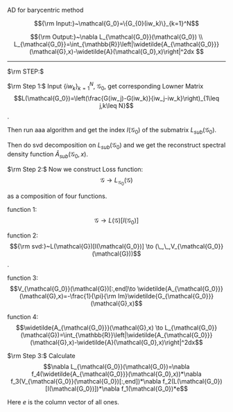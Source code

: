 AD for barycentric method

$${\rm Input:}~\mathcal{G_0}=\{G_{0}(iw_k)\}_{k=1}^N$$

$${\rm Output:}~\nabla L_{\mathcal{G_0}}(\mathcal{G_0}) \\ L_{\mathcal{G_0}}=\int_{\mathbb{R}}\left|\widetilde{A_{\mathcal{G_0}}}(\mathcal{G},x)-\widetilde{A}(\mathcal{G_0},x)\right|^2dx $$

-------
$\rm STEP:$

$\rm Step 1:$ 
Input $\{iw_k\}_{k=1}^N,~\mathcal{G_0}$, get corresponding Lowner Matrix 
$$L(\mathcal{G_0})=\left(\frac{G(iw_j)-G(iw_k)}{iw_j-iw_k}\right)_{1\leq j,k\leq N}$$.

Then run aaa algorithm and get the index $I(\mathcal{G_0})$ of the submatrix $L_{sub}(\mathcal{G_0})$.

Then do svd decomposition on $L_{sub}(\mathcal{G_0})$ and we get the reconstruct spectral density function $\widetilde{A}_{sub}(\mathcal{G_0},x)$.

$\rm Step 2:$
Now we construct Loss function: 
$$\mathcal{G}\to L_{\mathcal{G_0}}(\mathcal{G})$$

as a composition of four functions.

function 1: 
$$\mathcal{G}\to L(\mathcal{G})[I(\mathcal{G_0})]$$

function 2: 
$${\rm svd:}~L(\mathcal{G})[I(\mathcal{G_0})] \to (\_,\_,V_{\mathcal{G_0}}(\mathcal{G}))$$.

function 3: 
$$V_{\mathcal{G_0}}(\mathcal{G})[:,end]\to \widetilde{A_{\mathcal{G_0}}}(\mathcal{G},x)=-\frac{1}{\pi}{\rm Im}\widetilde{G_{\mathcal{G_0}}}(\mathcal{G},x)$$

function 4:
$$\widetilde{A_{\mathcal{G_0}}}(\mathcal{G},x) \to L_{\mathcal{G_0}}(\mathcal{G})=\int_{\mathbb{R}}\left|\widetilde{A_{\mathcal{G_0}}}(\mathcal{G},x)-\widetilde{A}(\mathcal{G_0},x)\right|^2dx$$

$\rm Step 3:$
Calculate 
$$\nabla L_{\mathcal{G_0}}(\mathcal{G_0})=\nabla f_4(\widetilde{A_{\mathcal{G_0}}}(\mathcal{G_0},x))*\nabla f_3(V_{\mathcal{G_0}}(\mathcal{G_0})[:,end])*\nabla f_2(L(\mathcal{G_0})[I(\mathcal{G_0})])*\nabla f_1(\mathcal{G_0})*e$$

Here $e$ is the column vector of all ones.


